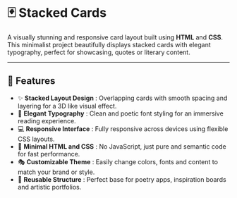 # 🃏 Stacked Cards

A visually stunning and responsive card layout built using **HTML** and **CSS**. This minimalist project beautifully displays stacked cards with elegant typography, perfect for showcasing, quotes or literary content.

---

## 🚀 Features

- ✨ **Stacked Layout Design** : Overlapping cards with smooth spacing and layering for a 3D like visual effect. 
- 🎨 **Elegant Typography** : Clean and poetic font styling for an immersive reading experience.  
- 💻 **Responsive Interface** : Fully responsive across devices using flexible CSS layouts.  
- 📜 **Minimal HTML and CSS** : No JavaScript, just pure and semantic code for fast performance.  
- 🎭 **Customizable Theme** : Easily change colors, fonts and content to match your brand or style.  
- 🧩 **Reusable Structure** : Perfect base for poetry apps, inspiration boards and artistic portfolios.
